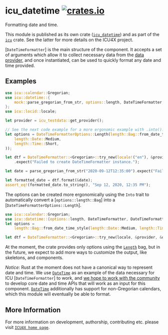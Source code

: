 # icu_datetime [![crates.io](https://img.shields.io/crates/v/icu_datetime)](https://crates.io/crates/icu_datetime)

Formatting date and time.

This module is published as its own crate ([`icu_datetime`](https://docs.rs/icu_datetime/latest/icu_datetime/))
and as part of the [`icu`](https://docs.rs/icu/latest/icu/) crate. See the latter for more details on the ICU4X project.

[`DateTimeFormatter`] is the main structure of the component. It accepts a set of arguments which
allow it to collect necessary data from the [data provider], and once instantiated, can be
used to quickly format any date and time provided.

## Examples

```rust
use icu::calendar::Gregorian;
use icu::datetime::{
    mock::parse_gregorian_from_str, options::length, DateTimeFormatter, DateTimeFormatterOptions,
};
use icu::locid::locale;

let provider = icu_testdata::get_provider();

// See the next code example for a more ergonomic example with .into().
let options = DateTimeFormatterOptions::Length(length::Bag::from_date_time_style(
    length::Date::Medium,
    length::Time::Short,
));

let dtf = DateTimeFormatter::<Gregorian>::try_new(locale!("en"), &provider, &options)
    .expect("Failed to create DateTimeFormatter instance.");

let date = parse_gregorian_from_str("2020-09-12T12:35:00").expect("Failed to parse date.");

let formatted_date = dtf.format(&date);
assert_eq!(formatted_date.to_string(), "Sep 12, 2020, 12:35 PM");
```

The options can be created more ergonomically using the `Into` trait to automatically
convert a [`options::length::Bag`] into a [`DateTimeFormatterOptions::Length`].

```rust
use icu::calendar::Gregorian;
use icu::datetime::{options::length, DateTimeFormatter, DateTimeFormatterOptions};
let options =
    length::Bag::from_date_time_style(length::Date::Medium, length::Time::Short).into();

let dtf = DateTimeFormatter::<Gregorian>::try_new(locale, &provider, &options);
```

At the moment, the crate provides only options using the [`Length`] bag, but in the future,
we expect to add more ways to customize the output, like skeletons, and components.

*Notice:* Rust at the moment does not have a canonical way to represent date and time. We use
[`DateTime`] as an example of the data necessary for ICU [`DateTimeFormatter`] to work, and
[we hope to work with the community](https://github.com/unicode-org/icu4x/blob/main/docs/research/datetime.md)
to develop core date and time APIs that will work as an input for this component. [`DateTime`] additionally
has support for non-Gregorian calendars, which this module will eventually be able to format.

[data provider]: icu_provider
[`ICU4X`]: ../icu/index.html
[`Length`]: options::length
[`DateTime`]: icu_calendar::DateTime

## More Information

For more information on development, authorship, contributing etc. please visit [`ICU4X home page`](https://github.com/unicode-org/icu4x).
